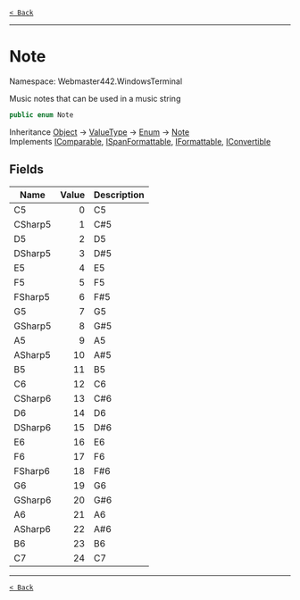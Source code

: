 [`< Back`](./)

---

# Note

Namespace: Webmaster442.WindowsTerminal

Music notes that can be used in a music string

```csharp
public enum Note
```

Inheritance [Object](https://docs.microsoft.com/en-us/dotnet/api/system.object) → [ValueType](https://docs.microsoft.com/en-us/dotnet/api/system.valuetype) → [Enum](https://docs.microsoft.com/en-us/dotnet/api/system.enum) → [Note](./webmaster442.windowsterminal.note)<br>
Implements [IComparable](https://docs.microsoft.com/en-us/dotnet/api/system.icomparable), [ISpanFormattable](https://docs.microsoft.com/en-us/dotnet/api/system.ispanformattable), [IFormattable](https://docs.microsoft.com/en-us/dotnet/api/system.iformattable), [IConvertible](https://docs.microsoft.com/en-us/dotnet/api/system.iconvertible)

## Fields

| Name | Value | Description |
| --- | --: | --- |
| C5 | 0 | C5 |
| CSharp5 | 1 | C#5 |
| D5 | 2 | D5 |
| DSharp5 | 3 | D#5 |
| E5 | 4 | E5 |
| F5 | 5 | F5 |
| FSharp5 | 6 | F#5 |
| G5 | 7 | G5 |
| GSharp5 | 8 | G#5 |
| A5 | 9 | A5 |
| ASharp5 | 10 | A#5 |
| B5 | 11 | B5 |
| C6 | 12 | C6 |
| CSharp6 | 13 | C#6 |
| D6 | 14 | D6 |
| DSharp6 | 15 | D#6 |
| E6 | 16 | E6 |
| F6 | 17 | F6 |
| FSharp6 | 18 | F#6 |
| G6 | 19 | G6 |
| GSharp6 | 20 | G#6 |
| A6 | 21 | A6 |
| ASharp6 | 22 | A#6 |
| B6 | 23 | B6 |
| C7 | 24 | C7 |

---

[`< Back`](./)

